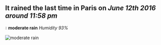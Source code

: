 ## It rained the last time in Paris on *June 12th 2016 around 11:58 pm*
💧  **moderate rain** *Humidity 93%*

![moderate rain](http://openweathermap.org/img/w/10n.png)
